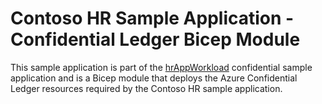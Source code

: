 # Contoso HR Sample Application - Confidential Ledger Bicep Module

This sample application is part of the [hrAppWorkload](../hrAppWorkload) confidential sample application and is a Bicep module that deploys the Azure Confidential Ledger resources required by the Contoso HR sample application.